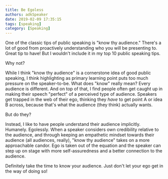 ```yaml
---
title: Be Egoless
authors: adkSpeaker
date: 2019-02-09 17:35:15
tags: [speaking]
category: [Speaking]
---
```


<p>One of the classic tips of public speaking is "know thy audience." There's a lot of good from proactively understanding who you will be presenting to. Great tip to have! But I wouldn't include it in my top 10 public speaking tips.</p>

<p>Why not? </p>

<!-- truncate -->

<p>While I think "know thy audience" is a cornerstone idea of good public speaking, I think highlighting as primary learning point puts too much pressure on the speaker-to-be. What does "know" really mean? Every audience is different. And on top of that, I find people often get caught up in making their speech "perfect" of a perceived type of audience. Speakers get trapped in the web of their ego, thinking they <em>have</em> to get point A or idea B across, because that's what the audience (they think) actually wants.</p>
<p>But do they? </p>
<p>Instead, I like to have people understand their audience implicitly. Humanely. Egolessly. When a speaker considers own credibility relative to the audience, and through keeping an empathetic mindset towards their audience (all audiences, really), "know thy audience" takes on a more approachable candor. Ego is taken out of the equation and the speaker can step up on stage with more self-assuredness and a better connection to the audience.</p>
<p>Definitely take the time to know your audience. Just don't let your ego get in the way of doing so!</p>